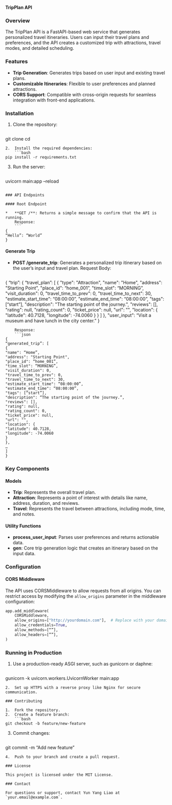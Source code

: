 **TripPlan API**

### Overview

The TripPlan API is a FastAPI-based web service that generates personalized travel itineraries. Users can input 
their travel plans and preferences, and the API creates a customized trip with attractions, travel modes, and 
detailed scheduling.

### Features

*   **Trip Generation**: Generates trips based on user input and existing travel plans.
*   **Customizable Itineraries**: Flexible to user preferences and planned attractions.
*   **CORS Support**: Compatible with cross-origin requests for seamless integration with front-end applications.

### Installation

1.  Clone the repository:
    ```bash
git clone 
cd 
```
2.  Install the required dependencies:
    ```bash
pip install -r requirements.txt
```
3.  Run the server:
    ```bash
uvicorn main:app –reload
```

### API Endpoints

#### Root Endpoint

*   **GET /**: Returns a simple message to confirm that the API is running.
    Response:
    ```
{
“Hello”: “World”
}
```

#### Generate Trip

*   **POST /generate_trip**: Generates a personalized trip itinerary based on the user’s input and travel plan.
    Request Body:
    ```json
{
“trip”: {
“travel_plan”: [
{
"type": "Attraction",
"name": "Home",
"address": "Starting Point",
"place_id": “home_001”,
"time_slot": “MORNING”,
"visit_duration": 0,
"travel_time_to_prev": 0,
"travel_time_to_next": 30,
"estimate_start_time": “08:00:00”,
"estimate_end_time": “08:00:00”,
"tags": [“start”],
"description": "The starting point of the journey.",
"reviews": [],
"rating": null,
"rating_count": 0,
"ticket_price": null,
"url": "",
"location": {
"latitude": 40.7128,
"longitude": -74.0060
}
}
]
},
"user_input": “Visit a museum and have lunch in the city center.”
}
```
    Response:
    ```json
{
“generated_trip”: [
{
"name": “Home”,
"address": "Starting Point",
"place_id": “home_001”,
"time_slot": “MORNING”,
"visit_duration": 0,
"travel_time_to_prev": 0,
"travel_time_to_next": 30,
"estimate_start_time": “08:00:00”,
"estimate_end_time": “08:00:00”,
"tags": [“start”],
"description": “The starting point of the journey.”,
"reviews": [],
"rating": null,
"rating_count": 0,
"ticket_price": null,
"url": "",
"location": {
"latitude": 40.7128,
"longitude": -74.0060
}
},
…
]
}
```

### Key Components

#### Models

*   **Trip**: Represents the overall travel plan.
*   **Attraction**: Represents a point of interest with details like name, address, duration, and reviews.
*   **Travel**: Represents the travel between attractions, including mode, time, and notes.

#### Utility Functions

*   **process_user_input**: Parses user preferences and returns actionable data.
*   **gen**: Core trip generation logic that creates an itinerary based on the input data.

### Configuration

#### CORS Middleware

The API uses CORSMiddleware to allow requests from all origins. You can restrict access by modifying the 
`allow_origins` parameter in the middleware configuration:

```python
app.add_middleware(
    CORSMiddleware,
    allow_origins=["http://yourdomain.com"],  # Replace with your domain(s)
    allow_credentials=True,
    allow_methods=[“”],
    allow_headers=[””],
)
```

### Running in Production

1.  Use a production-ready ASGI server, such as gunicorn or daphne:
    ```bash
gunicorn -k uvicorn.workers.UvicornWorker main:app
```
2.  Set up HTTPS with a reverse proxy like Nginx for secure communication.

### Contributing

1.  Fork the repository.
2.  Create a feature branch:
    ```bash
git checkout -b feature/new-feature
```
3.  Commit changes:
    ```bash
git commit -m “Add new feature”
```
4.  Push to your branch and create a pull request.

### License

This project is licensed under the MIT License.

### Contact

For questions or support, contact Yun Yang Liao at `your.email@example.com`.
